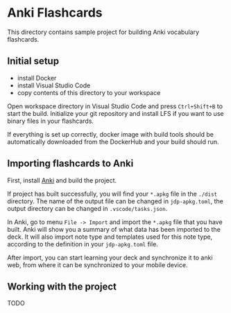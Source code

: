 # Anki Flashcards

This directory contains sample project for building Anki vocabulary flashcards.

## Initial setup

- install Docker
- install Visual Studio Code
- copy contents of this directory to your workspace

Open workspace directory in Visual Studio Code and press `Ctrl+Shift+B` to start the build.
Initialize your git repository and install LFS if you want to use binary files in your flashcards.

If everything is set up correctly, docker image with build tools should be automatically downloaded
from the DockerHub and your build should run.

## Importing flashcards to Anki

First, install [Anki](https://apps.ankiweb.net/#download) and build the project.

If project has built successfully, you will find your `*.apkg` file in the `./dist` directory.
The name of the output file can be changed in `jdp-apkg.toml`, the output directory can be changed in `.vscode/tasks.json`.

In Anki, go to menu `File -> Import` and import the `*.apkg` file that you have built.
Anki will show you a summary of what data has been imported to the deck.
It will also import note type and templates used for this note type, according to the definition in your `jdp-apkg.toml` file.

After import, you can start learning your deck and synchronize it to anki web, from where it can be synchronized to your mobile device.

## Working with the project

TODO
